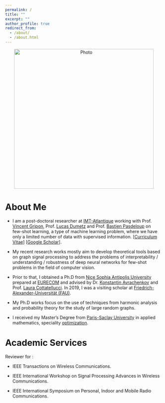 ```yaml
---
permalink: /
title: ""
excerpt: ""
author_profile: true
redirect_from: 
  - /about/
  - /about.html
---
```


<p align="center">
  <img src="https://mouniahamidouche.github.io/files/mounia1.jpg?raw=true" alt="Photo" style="width: 450px;"/> 
</p>

# About Me 
* I am a post-doctoral researcher at [IMT-Atlantique](https://www.imt-atlantique.fr/fr) working with Prof. [Vincent Gripon](http://www.vincent-gripon.com), Prof. [Lucas Dumetz](https://www.imt-atlantique.fr/en/person/lucas-drumetz) and Prof. [Bastien Pasdeloup](https://scholar.google.fr/citations?user=dKOgoG4AAAAJ&hl=en) on few-shot learning, a type of machine learning problem, where we have only a limited number of data with supervised information. [[Curriculum Vitae](http://mouniahamidouche.github.io/files/mounia_cv.pdf)] [[Google Scholar](https://scholar.google.com/citations?user=mMEdVfoAAAAJ&hl=en)].

* My recent research works mostly aim to develop theoretical tools based on graph signal processing to address the problems of interpretability / understanding / robustness of deep neural networks for few-shot problems in the field of computer vision.

 * Prior to that, I obtained a Ph.D  from [Nice Sophia Antipolis University](http://unice.fr/en) prepared at [EURECOM](http://www.eurecom.fr/fr) and advised by Dr. [Konstantin Avrachenkov](https://www-sop.inria.fr/members/Konstantin.Avratchenkov/me.html) and Prof. [Laura Cottatellucci](http://www.eurecom.fr/fr/people/cottatellucci-laura). In 2019, I was a visiting scholar at [Friedrich-Alexander-Universität (FAU)](https://www.fau.eu).
 

* My Ph.D works focus on the use of techniques from harmonic analysis and probability theory for the study of large random graphs. 


* I received my Master’s Degree from [Paris-Saclay University](https://www.universite-paris-saclay.fr) in applied mathematics, speciality [optimization](https://www.universite-paris-saclay.fr/en/formation/master/mathematics-and-applications/m2-optimization). 

# Academic Services

 Reviewer for :
* IEEE Transactions on Wireless Communications.

* IEEE International Workshop on Signal Processing Advances in Wireless Communications.

* IEEE International Symposium on Personal, Indoor and Mobile Radio Communications.










